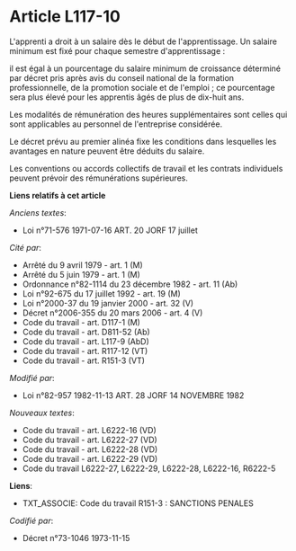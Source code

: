 # Article L117-10

L'apprenti a droit à un salaire dès le début de l'apprentissage. Un salaire minimum est fixé pour chaque semestre
d'apprentissage :

il est égal à un pourcentage du salaire minimum de croissance déterminé par décret pris après avis du conseil national de la
formation professionnelle, de la promotion sociale et de l'emploi ; ce pourcentage sera plus élevé pour les apprentis âgés de
plus de dix-huit ans.

Les modalités de rémunération des heures supplémentaires sont celles qui sont applicables au personnel de l'entreprise
considérée.

Le décret prévu au premier alinéa fixe les conditions dans lesquelles les avantages en nature peuvent être déduits du
salaire.

Les conventions ou accords collectifs de travail et les contrats individuels peuvent prévoir des rémunérations supérieures.

**Liens relatifs à cet article**

_Anciens textes_:

  - Loi n°71-576 1971-07-16 ART. 20 JORF 17 juillet

_Cité par_:

  - Arrêté du 9 avril 1979 - art. 1 (M)
  - Arrêté du 5 juin 1979 - art. 1 (M)
  - Ordonnance n°82-1114 du 23 décembre 1982 - art. 11 (Ab)
  - Loi n°92-675 du 17 juillet 1992 - art. 19 (M)
  - Loi n°2000-37 du 19 janvier 2000 - art. 32 (V)
  - Décret n°2006-355 du 20 mars 2006 - art. 4 (V)
  - Code du travail - art. D117-1 (M)
  - Code du travail - art. D811-52 (Ab)
  - Code du travail - art. L117-9 (AbD)
  - Code du travail - art. R117-12 (VT)
  - Code du travail - art. R151-3 (VT)

_Modifié par_:

  - Loi n°82-957 1982-11-13 ART. 28 JORF 14 NOVEMBRE 1982

_Nouveaux textes_:

  - Code du travail - art. L6222-16 (VD)
  - Code du travail - art. L6222-27 (VD)
  - Code du travail - art. L6222-28 (VD)
  - Code du travail - art. L6222-29 (VD)
  - Code du travail L6222-27, L6222-29, L6222-28, L6222-16, R6222-5

**Liens**:

  - TXT_ASSOCIE: Code du travail R151-3 : SANCTIONS PENALES

_Codifié par_:

  - Décret n°73-1046 1973-11-15
